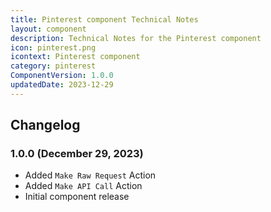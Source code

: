 ```yaml
---
title: Pinterest component Technical Notes
layout: component
description: Technical Notes for the Pinterest component
icon: pinterest.png
icontext: Pinterest component
category: pinterest
ComponentVersion: 1.0.0
updatedDate: 2023-12-29
---
```


## Changelog

### 1.0.0 (December 29, 2023)

- Added `Make Raw Request` Action
- Added `Make API Call` Action
- Initial component release
